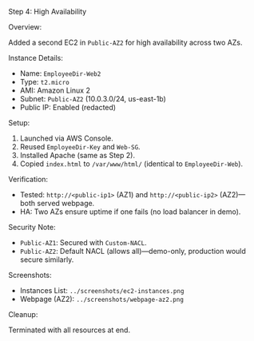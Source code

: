 Step 4: High Availability

Overview:

Added a second EC2 in `Public-AZ2` for high availability across two AZs.

Instance Details:

- Name: `EmployeeDir-Web2`
- Type: `t2.micro`
- AMI: Amazon Linux 2
- Subnet: `Public-AZ2` (10.0.3.0/24, us-east-1b)
- Public IP: Enabled (redacted)

Setup:

1. Launched via AWS Console.
2. Reused `EmployeeDir-Key` and `Web-SG`.
3. Installed Apache (same as Step 2).
4. Copied `index.html` to `/var/www/html/` (identical to `EmployeeDir-Web`).

Verification:

- Tested: `http://<public-ip1>` (AZ1) and `http://<public-ip2>` (AZ2)—both served webpage.
- HA: Two AZs ensure uptime if one fails (no load balancer in demo).

Security Note:

- `Public-AZ1`: Secured with `Custom-NACL`.
- `Public-AZ2`: Default NACL (allows all)—demo-only, production would secure similarly.

Screenshots:

- Instances List: `../screenshots/ec2-instances.png`
- Webpage (AZ2): `../screenshots/webpage-az2.png`

Cleanup:

Terminated with all resources at end.

